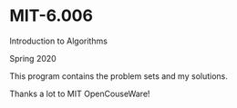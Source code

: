 # MIT-6.006

Introduction to Algorithms

Spring 2020

This program contains the problem sets and my solutions.

Thanks a lot to MIT OpenCouseWare!
